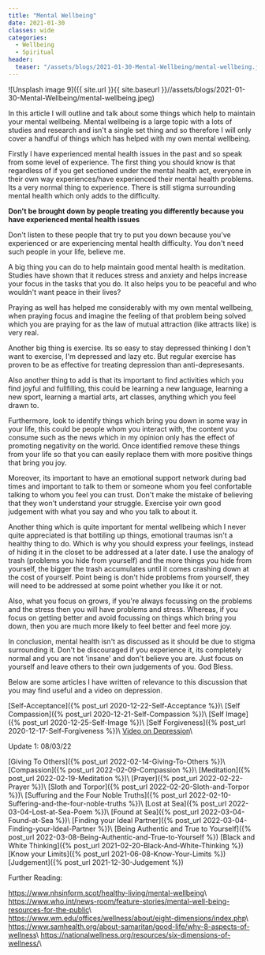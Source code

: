 ```yaml
---
title: "Mental Wellbeing"
date: 2021-01-30
classes: wide
categories:
  - Wellbeing
  - Spiritual
header:
  teaser: "/assets/blogs/2021-01-30-Mental-Wellbeing/mental-wellbeing.jpeg"
---
```


![Unsplash image 9]({{ site.url }}{{ site.baseurl }}//assets/blogs/2021-01-30-Mental-Wellbeing/mental-wellbeing.jpeg)


In this article I will outline and talk about some things which help to maintain your mental wellbeing. Mental wellbeing is a large topic with a lots of studies and research and isn't a single set thing and so therefore I will only cover a handful of things which has helped with my own mental wellbeing. 

Firstly I have experienced mental health issues in the past and so speak from some level of experience. The first thing you should know is that regardless of if you get sectioned under the mental health act, everyone in their own way experiences/have experienced their mental health problems. Its a very normal thing to experience. There is still stigma surrounding mental health which only adds to the difficulty.

**Don't be brought down by people treating you differently because you have experienced mental health issues**

Don't listen to these people that try to put you down because you've experienced or are experiencing mental health difficulty. You don't need such people in your life, believe me. 

A big thing you can do to help maintain good mental health is meditation. Studies have shown that it reduces stress and anxiety and helps increase your focus in the tasks that you do. It also helps you to be peaceful and who wouldn't want peace in their lives?

Praying as well has helped me considerably with my own mental wellbeing, when praying focus and imagine the feeling of that problem being solved which you are praying for as the law of mutual attraction (like attracts like) is very real. 

Another big thing is exercise. Its so easy to stay depressed thinking I don't want to exercise, I'm depressed and lazy etc. But regular exercise has proven to be as effective for treating depression than anti-depresesants.

Also another thing to add is that its important to find activities which you find joyful and fullfilling, this could be learning a new language, learning a new sport, learning a martial arts, art classes, anything which you feel drawn to.

Furthermore, look to identify things which bring you down in some way in your life, this could be people whom you interact with, the content you consume such as the news which in my opinion only has the effect of promoting negativity on the world. Once identified remove these things from your life so that you can easily replace them with more positive things that bring you joy.

Moreover, its important to have an emotional support network during bad times and important to talk to them or someone whom you feel confortable talking to whom you feel you can trust. Don't make the mistake of believing that they won't understand your struggle. Exercise yoir own good judgement with what you say and who you talk to about it.

Another thing which is quite important for mental wellbeing which I never quite appreciated is that bottiling up things, emotional traumas isn't a healthy thing to do. Which is why you should express your feelings, instead of hiding it in the closet to be addressed at a later date. I use the analogy of trash (problems you hide from yourself) and the more things  you hide from yourself, the bigger the trash accumulates until it comes crashing down at the cost of yourself. Point being is don't hide problems from yourself, they will need to be addressed at some point whether you like it or not.

Also, what you focus on grows, if you're always focussing on the problems and the stress then you will  have problems and stress. Whereas, if you focus on getting better and avoid focussing on things which bring you down, then you are much more likely to feel better and feel more joy.

In conclusion, mental health isn't as discussed as it should be due to stigma surrounding it. Don't be discouraged if you experience it, its completely normal and you are not 'insane' and don't believe you are. Just focus on yourself and leave others to their own judgements of you. God Bless. 

Below are some articles I have written of relevance to this discussion that you may find useful and a video on depression.

[Self-Acceptance]({% post_url 2020-12-22-Self-Acceptance %})\\
[Self Compassion]({% post_url 2020-12-21-Self-Compassion %})\\
[Self Image]({% post_url 2020-12-25-Self-Image %})\\
[Self Forgiveness]({% post_url 2020-12-17-Self-Forgiveness %})\\
[Video on Depression](https://www.youtube.com/watch?v=TVgQ_tgWMyU&t=7s)\\

Update 1: 08/03/22

[Giving To Others]({% post_url 2022-02-14-Giving-To-Others %})\\
[Compassion]({% post_url 2022-02-09-Compassion %})\\
[Meditation]({% post_url 2022-02-19-Meditation %})\\
[Prayer]({% post_url 2022-02-22-Prayer %})\\
[Sloth and Torpor]({% post_url 2022-02-20-Sloth-and-Torpor %})\\
[Suffuring and the Four Noble Truths]({% post_url 2022-02-10-Suffering-and-the-four-noble-truths %})\\
[Lost at Sea]({% post_url 2022-03-04-Lost-at-Sea-Poem %})\\
[Found at Sea]({% post_url 2022-03-04-Found-at-Sea %})\\
[Finding your Ideal Partner]({% post_url 2022-03-04-Finding-your-Ideal-Partner %})\\
[Being Authentic and True to Yourself]({% post_url 2022-03-08-Being-Authentic-and-True-to-Yourself %})
[Black and White Thinking]({% post_url 2021-02-20-Black-And-White-Thinking %})
[Know your Limits]({% post_url 2021-06-08-Know-Your-Limits %})
[Judgement]({% post_url 2021-12-30-Judgement %})


Further Reading:

<https://www.nhsinform.scot/healthy-living/mental-wellbeing>\\
<https://www.who.int/news-room/feature-stories/mental-well-being-resources-for-the-public>\\
<https://www.wm.edu/offices/wellness/about/eight-dimensions/index.php>\\
<https://www.samhealth.org/about-samaritan/good-life/why-8-aspects-of-wellness>\\
<https://nationalwellness.org/resources/six-dimensions-of-wellness/>\\


